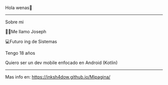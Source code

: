 Hola wenas👋

________________________________________________
Sobre mi 

👨‍💻Me llamo Joseph


💻Futuro ing de Sistemas
   
Tengo 18 años


Quiero ser un dev mobile enfocado en Android (Kotlin)

________________________________________________
Mas info en: https://inksh4dow.github.io/Mipagina/
